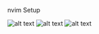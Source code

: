nvim Setup

![alt text]([https://github.com/rioten353/nvim/blob/main/image1.png](https://github.com/supermanten/dotfiles/blob/main/nvim/.config/nvim/image.png))
![alt text]([https://github.com/rioten353/nvim/blob/main/image.png](https://github.com/supermanten/dotfiles/blob/main/nvim/.config/nvim/image1.png))
![alt text]([https://github.com/rioten353/nvim/blob/main/image.png](https://github.com/supermanten/dotfiles/blob/main/nvim/.config/nvim/image2.png))

